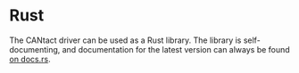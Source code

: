 # Rust

The CANtact driver can be used as a Rust library. The library is self-documenting, and documentation for the
latest version can always be found [on docs.rs](https://docs.rs/cantact-driver).